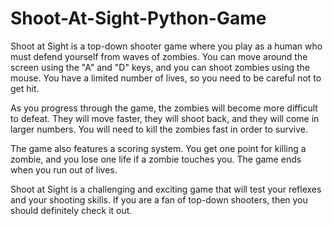 # Shoot-At-Sight-Python-Game
Shoot at Sight is a top-down shooter game where you play as a human who must defend yourself from waves of zombies. You can move around the screen using the "A" and "D" keys, and you can shoot zombies using the mouse. You have a limited number of lives, so you need to be careful not to get hit.

As you progress through the game, the zombies will become more difficult to defeat. They will move faster, they will shoot back, and they will come in larger numbers. You will need to kill the zombies fast in order to survive.

The game also features a scoring system. You get one point for killing a zombie, and you lose one life if a zombie touches you. The game ends when you run out of lives.

Shoot at Sight is a challenging and exciting game that will test your reflexes and your shooting skills. If you are a fan of top-down shooters, then you should definitely check it out.
